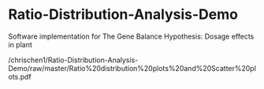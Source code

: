 # Ratio-Distribution-Analysis-Demo
Software implementation for The Gene Balance Hypothesis: Dosage effects in plant

/chrischen1/Ratio-Distribution-Analysis-Demo/raw/master/Ratio%20distribution%20plots%20and%20Scatter%20plots.pdf
